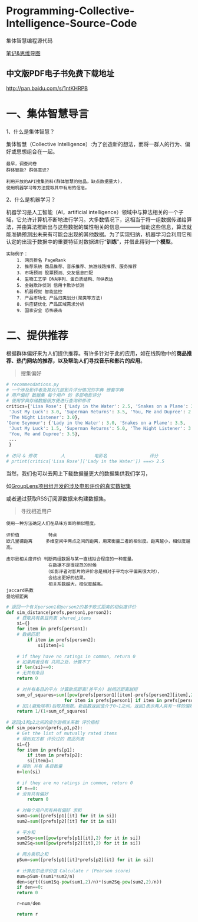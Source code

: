 # Programming-Collective-Intelligence-Source-Code
集体智慧编程源代码

[笔记&思维导图](https://github.com/ahangchen/PCInotes)

## 中文版PDF电子书免费下载地址

http://pan.baidu.com/s/1ntKHRPB

# 一、集体智慧导言
1、什么是集体智慧？

集体智慧（Collective Intelligence）:为了创造新的想法，而将一群人的行为、偏好或思想组合在一起。
    
    最早，调查问卷
    群体智能? 群体意识?
    
    利用开放的API搜集资料(群体智慧的结晶，缺点数据量大)，
    使用机器学习等方法提取其中有用的信息。

2、什么是机器学习？

机器学习是人工智能（AI，artificial intelligence）领域中与算法相关的一个子域，它允许计算机不断地进行学习。大多数情况下，这相当于将一组数据传递给算法，并由算法推断出与这些数据的属性相关的信息————借助这些信息，算法就能准确预测出未来有可能会出现的其他数据。为了实现归纳，机器学习会利用它所认定的出现于数据中的重要特征对数据进行“**训练**”，并借此得到一个**模型**。
    
    实际例子：
        1. 网页排名 PageRank
        2. 推荐系统 商品推荐、音乐推荐、旅游线路推荐、服务推荐
        3. 市场预测 股票预测、交友信息匹配
        4. 生物工艺学 DNA序列、蛋白质结构、RNA表达
        5. 金融欺诈侦测 信用卡欺诈侦测
        6. 机器视觉 智能监控
        7. 产品市场化 产品归类划分(聚类等方法)
        8. 供应链优化 产品区域需求分析
        9. 国家安全 恐怖袭击 


# 二、提供推荐

根据群体偏好来为人们提供推荐。有许多针对于此的应用，如在线购物中的**商品推荐、热门网站的推荐，以及帮助人们寻找音乐和影片的应用**。

> 搜集偏好

```python
# recommendations.py
# 一个涉及影评者及其对几部影片评分情况的字典 嵌套字典
# 用户偏好 数据集 每个用户 的 多部电影评分
# 使用字典存储数据很方便进行查询和修改
critics={'Lisa Rose': {'Lady in the Water': 2.5, 'Snakes on a Plane': 3.5,
 'Just My Luck': 3.0, 'Superman Returns': 3.5, 'You, Me and Dupree': 2.5, 
 'The Night Listener': 3.0},
'Gene Seymour': {'Lady in the Water': 3.0, 'Snakes on a Plane': 3.5, 
 'Just My Luck': 1.5, 'Superman Returns': 5.0, 'The Night Listener': 3.0, 
 'You, Me and Dupree': 3.5}, 
 ...
 }
 
# 访问 & 修改         人           电影名                评分
# prtint(critics['Lisa Rose']['Lady in the Water']) ===> 2.5


```
当然，我们也可以去网上下载数据量更大的数据集供我们学习，

如[GroupLens项目组开发的涉及电影评价的真实数据集](https://grouplens.org/datasets/)

或者通过获取RSS订阅源数据来构建数据集。


> 寻找相近用户
    
    使用一种方法确定人们在品味方面的相似程度。
    
    评价值           特点
    欧几里德距离     多维空间中两点之间的距离，用来衡量二者的相似度。距离越小，相似度越高。

    皮尔逊相关度评价 判断两组数据与某一直线拟合程度的一种度量。
                    在数据不是很规范的时候
                   （如影评者对影片的评价总是相对于平均水平偏离很大时），
                    会给出更好的结果。
                    相关系数越大，相似度越高。
    jaccard系数
    曼哈顿距离
    
                    
```python
# 返回一个有关person1和person2的基于欧式距离的相似度评价
def sim_distance(prefs,person1,person2):
    # 获取共有条目列表 shared_items
    si={}
    for item in prefs[person1]:
	# 数据匹配
        if item in prefs[person2]:
            si[item]=1
    
    # if they have no ratings in common, return 0
    # 如果两者没有 共同之处，计算不了
    if len(si)==0:
	# 无共有条目
	return 0
    
    # 对共有条目的平方 计算欧氏距离(差平方) 越相近距离越短
    sum_of_squares=sum([pow(prefs[person1][item]-prefs[person2][item],2) 
                      for item in prefs[person1] if item in prefs[person2]])
    # 加1(避免除零)后取其倒数，新函数返回值介于0~1之间，返回1表示两人具有一样的偏好
    return 1/(1+sum_of_squares)
    
# 返回p1和p2之间的皮尔逊相关系数 评价指标
def sim_pearson(prefs,p1,p2):
    # Get the list of mutually rated items
    # 得到双方都 评价过的 商品列表
    si={}
    for item in prefs[p1]: 
        if item in prefs[p2]: 
	    si[item]=1
    # 得到 共有 条目数量
    n=len(si)
	
    # if they are no ratings in common, return 0
    if n==0:
	# 没有共有偏好
        return 0
	
    # 对每个用户所有共有偏好 求和
    sum1=sum([prefs[p1][it] for it in si])
    sum2=sum([prefs[p2][it] for it in si])
  
    # 平方和
    sum1Sq=sum([pow(prefs[p1][it],2) for it in si])
    sum2Sq=sum([pow(prefs[p2][it],2) for it in si])	
     
    # 两方乘积之和
    pSum=sum([prefs[p1][it]*prefs[p2][it] for it in si])
  
    # 计算皮尔逊评价值 Calculate r (Pearson score)
    num=pSum-(sum1*sum2/n)
    den=sqrt((sum1Sq-pow(sum1,2)/n)*(sum2Sq-pow(sum2,2)/n))
    if den==0: 
	return 0

    r=num/den

    return r
```
    

